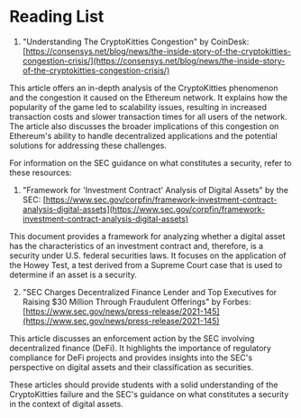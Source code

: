 # Reading List

1. "Understanding The CryptoKitties Congestion" by CoinDesk: [https://consensys.net/blog/news/the-inside-story-of-the-cryptokitties-congestion-crisis/](https://consensys.net/blog/news/the-inside-story-of-the-cryptokitties-congestion-crisis/)

This article offers an in-depth analysis of the CryptoKitties phenomenon and the congestion it caused on the Ethereum network. It explains how the popularity of the game led to scalability issues, resulting in increased transaction costs and slower transaction times for all users of the network. The article also discusses the broader implications of this congestion on Ethereum's ability to handle decentralized applications and the potential solutions for addressing these challenges.

For information on the SEC guidance on what constitutes a security, refer to these resources:

1. "Framework for 'Investment Contract' Analysis of Digital Assets" by the SEC: [https://www.sec.gov/corpfin/framework-investment-contract-analysis-digital-assets](https://www.sec.gov/corpfin/framework-investment-contract-analysis-digital-assets)

This document provides a framework for analyzing whether a digital asset has the characteristics of an investment contract and, therefore, is a security under U.S. federal securities laws. It focuses on the application of the Howey Test, a test derived from a Supreme Court case that is used to determine if an asset is a security.

2. "SEC Charges Decentralized Finance Lender and Top Executives for Raising $30 Million Through Fraudulent Offerings" by Forbes: [https://www.sec.gov/news/press-release/2021-145](https://www.sec.gov/news/press-release/2021-145)

This article discusses an enforcement action by the SEC involving decentralized finance (DeFi). It highlights the importance of regulatory compliance for DeFi projects and provides insights into the SEC's perspective on digital assets and their classification as securities.

These articles should provide students with a solid understanding of the CryptoKitties failure and the SEC's guidance on what constitutes a security in the context of digital assets.
